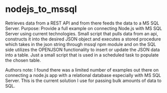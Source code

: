 # nodejs_to_mssql
Retrieves data from a REST API and from there feeds the data to a MS SQL Server.
Purpose: Provide a full example on connecting Node.js with MS SQL Server using current technologies. 
Small script that pulls data from an api, constructs it into the desired JSON object and executes a stored procedure which 
takes in the json string through mssql npm module and on the SQL side utilizes the OPENJSON functionality to insert or update
the JSON data into a table. Just a small script that is used in a scheduled task to populate the chosen table.

Authors note: I found there was a limited number of examples out there on connecting a node.js app with a relational database especially with MS SQL Server. This is the current solution I use for passing bulk amounts of data to SQL. 
    
